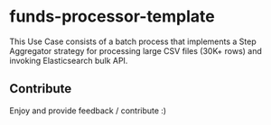 # funds-processor-template

This Use Case consists of a batch process that implements a Step Aggregator strategy for processing large CSV files (30K+ rows) and invoking Elasticsearch bulk API. 

## Contribute
Enjoy and provide feedback / contribute :)